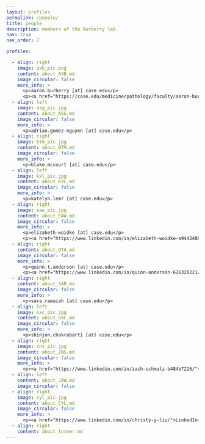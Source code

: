 ```yaml
---
layout: profiles
permalink: /people/
title: people
description: members of the Burberry lab.
nav: true
nav_order: 7

profiles:

  - align: right
    image: axb_pic.png
    content: about_AXB.md
    image_circular: false
    more_info: >
      <p>aaron.burberry [at] case.edu</p>  
      <p><a href="https://case.edu/medicine/pathology/faculty/aaron-burberry">CWRU faculty page</a></p>  
  - align: left
    image: asg_pic.jpg
    content: about_ASG.md
    image_circular: false
    more_info: >
      <p>adrian.gomez-nguyen [at] case.edu</p>
  - align: right
    image: btm_pic.jpg
    content: about_BTM.md
    image_circular: false
    more_info: >
      <p>blake.mccourt [at] case.edu</p>
  - align: left
    image: kxl_pic.jpg
    content: about_KXL.md
    image_circular: false 
    more_info: >
      <p>katelyn.lemr [at] case.edu</p>
  - align: right
    image: eaw_pic.jpg
    content: about_EAW.md
    image_circular: false
    more_info: >
      <p>elizabeth-woidke [at] case.edu</p>  
      <p><a href="https://www.linkedin.com/in/elizabeth-woidke-a9442488/">LinkedIn</a></p>
  - align: right
    content: about_QTA.md
    image_circular: false
    more_info: >
      <p>quinn.t.anderson [at] case.edu</p>  
      <p><a href="https://www.linkedin.com/in/quinn-anderson-626320221/">LinkedIn</a></p>
  - align: right
    content: about_SAR.md
    image_circular: false
    more_info: >
      <p>sara.ramaiah [at] case.edu</p>
  - align: left
    image: sxc_pic.jpg
    content: about_SXC.md
    image_circular: false
    more_info: >
      <p>shinjon.chakrabarti [at] case.edu</p>
  - align: right
    image: zns_pic.jpg
    content: about_ZNS.md
    image_circular: false
    more_info: >
      <p><a href="https://www.linkedin.com/in/zach-schmalz-b484b7226/">LinkedIn</a></p>
  - align: left
    content: about_JAW.md
    image_circular: false
  - align: right
    image: cyl_pic.jpg
    content: about_CYL.md
    image_circular: false
    more_info: >
      <p><a href="https://www.linkedin.com/in/christy-y-liu/">LinkedIn</a></p>
  - align: right
    content: about_former.md
---
```


